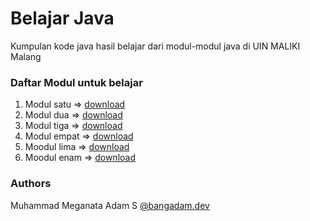 # Belajar Java
Kumpulan kode java hasil belajar dari modul-modul java di UIN MALIKI Malang

### Daftar Modul untuk belajar 
1. Modul satu => [download](https://www.dropbox.com/s/5lazdzs1tqufv2i/MODUL%201.pdf?dl=0) 
2. Modul dua  => [download](https://www.dropbox.com/s/ax367kjvat2tm31/MODUL%202.pdf?dl=0) 
3. Modul tiga => [download](https://www.dropbox.com/s/76kkhlc5b0bfugt/MODUL%203-1%20%281%29.pdf?dl=0) 
4. Modul empat => [download](https://www.dropbox.com/s/ex9hvitdu7lv9xq/MODUL%204.pdf?dl=0)
5. Moodul lima => [download](https://www.dropbox.com/s/itgneyh51vazhn3/MODUL%205.pdf?dl=0)
6. Moodul enam => [download](https://www.dropbox.com/s/hzcjc5jbk58bvhq/MODUL%206.pdf?dl=0)

### Authors
Muhammad Meganata Adam S [@bangadam.dev](https://instagram.com/bangadam.dev)
